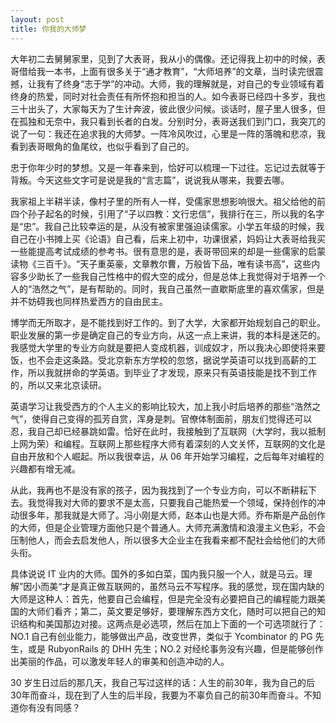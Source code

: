 ```yaml
---
layout: post
title: 你我的大师梦
---
```

大年初二去舅舅家里，见到了大表哥，我从小的偶像。还记得我上初中的时候，表哥借给我一本书，上面有很多关于“通才教育”，“大师培养”的文章，当时读完很震撼，让我有了终身“志于学”的冲动。大师，我的理解就是，对自己的专业领域有着终身的热爱，同时对社会责任有所怀抱和担当的人。如今表哥已经四十多岁，我也三十出头了，大家每天为了生计奔波，彼此很少问候。谈话时，屋子里人很多，但在孤独和无奈中，我只看到长者的白发。分别时分，表哥送我们到门口，我突兀的说了一句：我还在追求我的大师梦。一阵冷风吹过，心里是一阵的落魄和悲凉，我看到表哥眼角的鱼尾纹，也似乎看到了自己的。

忠于你年少时的梦想。又是一年春来到，恰好可以梳理一下过往。忘记过去就等于背叛。今天这些文字可是说是我的“言志篇”，说说我从哪来，我要去哪。

我家祖上半耕半读，像村子里的所有人一样，受儒家思想影响很大。祖父给他的前四个孙子起名的时候，引用了“子以四教：文行忠信”，我排行在三，所以我的名字是“忠”。我自己比较幸运的是，从没有被家里强迫读儒家。小学五年级的时候，我自己在小书摊上买《论语》自己看，后来上初中，功课很紧，妈妈让大表哥给我买一些能提高考试成绩的参考书。很有意思的是，表哥带回来的却是一些儒家的启蒙读物《三百千》。“天子重英豪，文章教尔曹，万般皆下品，唯有读书高”，这些内容多少助长了一些我自己性格中的假大空的成分，但是总体上我觉得对于培养一个人的“浩然之气”，是有帮助的。同时，我自己虽然一直歇斯底里的喜欢儒家，但是并不妨碍我也同样热爱西方的自由民主。

博学而无所取才，是不能找到好工作的。到了大学，大家都开始规划自己的职业。职业发展的第一步是确定自己的专业方向，从这一点上来讲，我的本科是迷茫的。我感觉大学里的专业方向就是要把人变成机器，训成奴才，所以我决心即使将来要饭，也不会走这条路。受北京新东方学校的忽悠，据说学英语可以找到高薪的工作，所以我就拼命的学英语。到毕业了才发现，原来只有英语技能是找不到工作的，所以又来北京读研。

英语学习让我受西方的个人主义的影响比较大，加上我小时后培养的那些“浩然之气”，使得自己变得的孤芳自赏，浑身是刺。官僚体制面前，朋友们觉得还可以忍，我自己却已经暴跳如雷。恰好在此时，我接触到了互联网（大学时，我以抵制上网为荣）和编程。互联网上那些程序大师有着深刻的人文关怀，互联网的文化是自由开放和个人崛起。所以我很幸运，从
06 年开始学习编程，之后每年对编程的兴趣都有增无减。

从此，我再也不是没有家的孩子，因为我找到了一个专业方向，可以不断耕耘下去。我觉得我对大师的要求不是太高，只要我自己能热爱一个领域，保持创作的冲动很多年，那我就是大师了。冯小刚是大师，赵本山也是大师。乔布斯是产品创作的大师，但是企业管理方面他只是个普通人。大师充满激情和浪漫主义色彩，不会压制他人，而会去启发他人，所以很多大企业主在我看来都不配社会给他们的大师头衔。

具体说说 IT
业内的大师。国外的多如白菜，国内我只服一个人，就是马云。理解”因小而美“才是真正做互联网的，虽然马云不写程序。我的感觉，现在国内缺的大师是这种人：首先，他要自己会编程，但是完全没有必要把自己的编程能力跟美国的大师们看齐；第二，英文要足够好，要理解东西方文化，随时可以把自己的知识结构和美国那边对接。这两点是必选项，然后在加上下面的一个可选项就行了：NO.1
自己有创业能力，能够做出产品，改变世界，类似于 Ycombinator 的 PG 先生，或是
RubyonRails 的 DHH 先生；NO.2
对经纶事务没有兴趣，但是能够创作出美丽的作品，可以激发年轻人的审美和创造冲动的人。

30
岁生日过后的那几天，我自己写过这样的话：人生的前30年，我为自己的后30年而奋斗，现在到了人生的后半段，我要为不辜负自己的前30年而奋斗。不知道你有没有同感？
